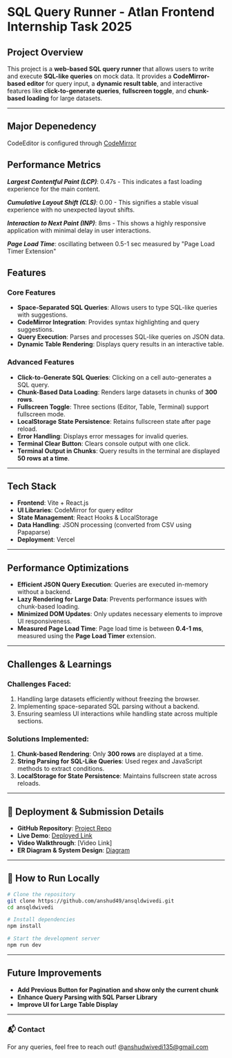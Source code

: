 # SQL Query Runner - Atlan Frontend Internship Task 2025

## Project Overview
This project is a **web-based SQL query runner** that allows users to write and execute **SQL-like queries** on mock data. It provides a **CodeMirror-based editor** for query input, a **dynamic result table**, and interactive features like **click-to-generate queries**, **fullscreen toggle**, and **chunk-based loading** for large datasets.

---
## Major Depenedency
 CodeEditor is configured through [CodeMirror](https://codemirror.net/)

## Performance Metrics

***Largest Contentful Paint (LCP)***: 0.47s - This indicates a fast loading experience for the main content.

***Cumulative Layout Shift (CLS)***: 0.00  - This signifies a stable visual experience with no unexpected layout shifts.

***Interaction to Next Paint (INP)***: 8ms - This shows a highly responsive application with minimal delay in user interactions.

***Page Load Time***: oscillating between 0.5-1 sec measured by "Page Load Timer Extension"

## Features

### **Core Features**
- **Space-Separated SQL Queries**: Allows users to type SQL-like queries with suggestions.
- **CodeMirror Integration**: Provides syntax highlighting and query suggestions.
- **Query Execution**: Parses and processes SQL-like queries on JSON data.
- **Dynamic Table Rendering**: Displays query results in an interactive table.

### **Advanced Features**
- **Click-to-Generate SQL Queries**: Clicking on a cell auto-generates a SQL query.
- **Chunk-Based Data Loading**: Renders large datasets in chunks of **300 rows**.
- **Fullscreen Toggle**: Three sections (Editor, Table, Terminal) support fullscreen mode.
- **LocalStorage State Persistence**: Retains fullscreen state after page reload.
- **Error Handling**: Displays error messages for invalid queries.
- **Terminal Clear Button**: Clears console output with one click.
- **Terminal Output in Chunks**: Query results in the terminal are displayed **50 rows at a time**.

---

## Tech Stack
- **Frontend**: Vite + React.js
- **UI Libraries**: CodeMirror for query editor
- **State Management**: React Hooks & LocalStorage
- **Data Handling**: JSON processing (converted from CSV using Papaparse)
- **Deployment**: Vercel

---

## Performance Optimizations
- **Efficient JSON Query Execution**: Queries are executed in-memory without a backend.
- **Lazy Rendering for Large Data**: Prevents performance issues with chunk-based loading.
- **Minimized DOM Updates**: Only updates necessary elements to improve UI responsiveness.
- **Measured Page Load Time**: Page load time is between **0.4-1 ms**, measured using the **Page Load Timer** extension.

---

## Challenges & Learnings
### **Challenges Faced:**
1. Handling large datasets efficiently without freezing the browser.
2. Implementing space-separated SQL parsing without a backend.
3. Ensuring seamless UI interactions while handling state across multiple sections.

### **Solutions Implemented:**
1. **Chunk-based Rendering**: Only **300 rows** are displayed at a time.
2. **String Parsing for SQL-Like Queries**: Used regex and JavaScript methods to extract conditions.
3. **LocalStorage for State Persistence**: Maintains fullscreen state across reloads.

---

## 🔗 Deployment & Submission Details
- **GitHub Repository**: [Project Repo](https://github.com/anshud49/ansqldwivedi)
- **Live Demo**: [Deployed Link](https://ansqldwivedi.vercel.app/)
- **Video Walkthrough**: [Video Link]
- **ER Diagram & System Design**: [Diagram](https://drive.google.com/file/d/1baCxFjSoqtPzf7SfdWZkio1nl_cXWhh_/view?usp=drive_link)

---

## 📜 How to Run Locally
```bash
# Clone the repository
git clone https://github.com/anshud49/ansqldwivedi.git
cd ansqldwivedi

# Install dependencies
npm install

# Start the development server
npm run dev
```

---

## Future Improvements
- **Add Previous Button for Pagination and show only the current chunk**
- **Enhance Query Parsing with SQL Parser Library**
- **Improve UI for Large Table Display**

---

### 📬 Contact
For any queries, feel free to reach out!
@anshudwivedi135@gmail.com

